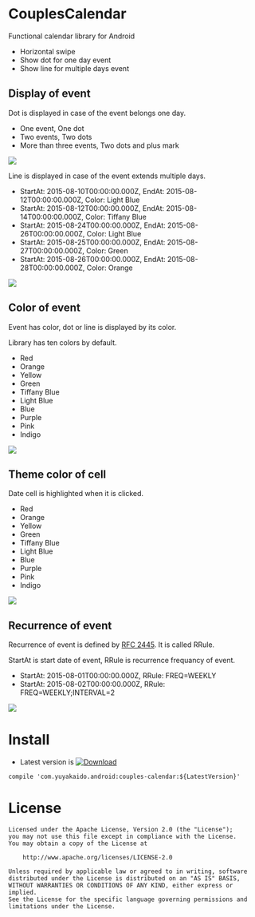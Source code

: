 # CouplesCalendar

Functional calendar library for Android

- Horizontal swipe
- Show dot for one day event
- Show line for multiple days event

## Display of event

Dot is displayed in case of the event belongs one day.

- One event, One dot
- Two events, Two dots
- More than three events, Two dots and plus mark

![](https://raw.githubusercontent.com/yuyakaido/CouplesCalendar/master/screenshots/6.png)

Line is displayed in case of the event extends multiple days.

- StartAt: 2015-08-10T00:00:00.000Z, EndAt: 2015-08-12T00:00:00.000Z, Color: Light Blue
- StartAt: 2015-08-12T00:00:00.000Z, EndAt: 2015-08-14T00:00:00.000Z, Color: Tiffany Blue
- StartAt: 2015-08-24T00:00:00.000Z, EndAt: 2015-08-26T00:00:00.000Z, Color: Light Blue
- StartAt: 2015-08-25T00:00:00.000Z, EndAt: 2015-08-27T00:00:00.000Z, Color: Green
- StartAt: 2015-08-26T00:00:00.000Z, EndAt: 2015-08-28T00:00:00.000Z, Color: Orange

![](https://raw.githubusercontent.com/yuyakaido/CouplesCalendar/master/screenshots/1.png)

## Color of event

Event has color, dot or line is displayed by its color.

Library has ten colors by default.

- Red
- Orange
- Yellow
- Green
- Tiffany Blue
- Light Blue
- Blue
- Purple
- Pink
- Indigo

![](https://raw.githubusercontent.com/yuyakaido/CouplesCalendar/master/screenshots/5.png)

## Theme color of cell

Date cell is highlighted when it is clicked.

- Red
- Orange
- Yellow
- Green
- Tiffany Blue
- Light Blue
- Blue
- Purple
- Pink
- Indigo

![](https://raw.githubusercontent.com/yuyakaido/CouplesCalendar/master/screenshots/4.png)

## Recurrence of event

Recurrence of event is defined by [RFC 2445](https://tools.ietf.org/html/rfc2445). It is called RRule.

StartAt is start date of event, RRule is recurrence frequancy of event.

- StartAt: 2015-08-01T00:00:00.000Z, RRule: FREQ=WEEKLY
- StartAt: 2015-08-02T00:00:00.000Z, RRule: FREQ=WEEKLY;INTERVAL=2

![](https://raw.githubusercontent.com/yuyakaido/CouplesCalendar/master/screenshots/2.png)

# Install

- Latest version is [![Download](https://api.bintray.com/packages/yuyakaido/maven/CouplesCalendar/images/download.svg)](https://bintray.com/yuyakaido/maven/CouplesCalendar/_latestVersion)

```
compile 'com.yuyakaido.android:couples-calendar:${LatestVersion}'
```

# License
```
Licensed under the Apache License, Version 2.0 (the "License");
you may not use this file except in compliance with the License.
You may obtain a copy of the License at

    http://www.apache.org/licenses/LICENSE-2.0

Unless required by applicable law or agreed to in writing, software
distributed under the License is distributed on an "AS IS" BASIS,
WITHOUT WARRANTIES OR CONDITIONS OF ANY KIND, either express or implied.
See the License for the specific language governing permissions and
limitations under the License.
```

